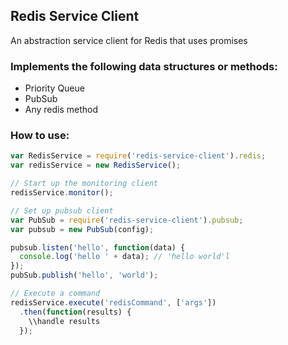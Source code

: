 Redis Service Client
---

An abstraction service client for Redis that uses promises

### Implements the following data structures or methods:
* Priority Queue
* PubSub
* Any redis method

### How to use:
```js
var RedisService = require('redis-service-client').redis;
var redisService = new RedisService();

// Start up the monitoring client
redisService.monitor();

// Set up pubsub client
var PubSub = require('redis-service-client').pubsub;
var pubsub = new PubSub(config);

pubsub.listen('hello', function(data) {
  console.log('hello ' + data); // 'hello world'l  
});
pubSub.publish('hello', 'world');

// Execute a command
redisService.execute('redisCommand', ['args'])
  .then(function(results) {
    \\handle results  
  });
```
